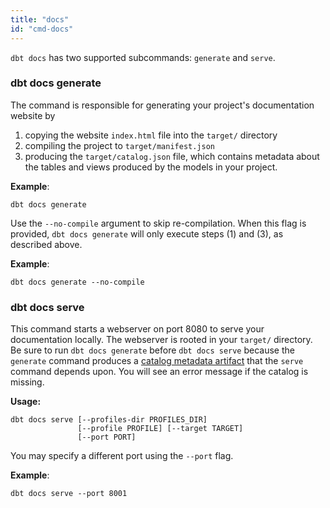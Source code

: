 ```yaml
---
title: "docs"
id: "cmd-docs"
---
```


`dbt docs` has two supported subcommands: `generate` and `serve`.

### dbt docs generate

The command is responsible for generating your project's documentation website by

1. copying the website `index.html` file into the `target/` directory 
2. compiling the project to `target/manifest.json`
3. producing the `target/catalog.json` file, which contains metadata about the tables and <Term id="view">views</Term> produced by the models in your project.

**Example**:
```
dbt docs generate
```

Use the `--no-compile` argument to skip re-compilation. When this flag is provided, `dbt docs generate` will only execute steps (1) and (3), as described above.

**Example**:
```
dbt docs generate --no-compile
```

### dbt docs serve
This command starts a webserver on port 8080 to serve your documentation locally. The webserver is rooted in your `target/` directory. Be sure to run `dbt docs generate` before `dbt docs serve` because the  `generate` command produces a [catalog metadata artifact](/reference/artifacts/catalog-json) that the `serve` command depends upon. You will see an error message if the catalog is missing.  

**Usage:**
```
dbt docs serve [--profiles-dir PROFILES_DIR]
               [--profile PROFILE] [--target TARGET]
               [--port PORT]
```

You may specify a different port using the `--port` flag.

**Example**:
```
dbt docs serve --port 8001
```

